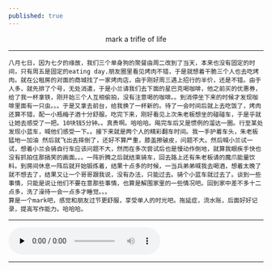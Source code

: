 ```yaml
---
published: true
---
```


<center>mark  a trifle of life</center>

------------
    八月七日，因为七夕的缘故，我们三个单身狗的聚餐由周二改到了当天，本来也没有固定的时间，只有周五是固定的eating day.朋友圈里看见烤肉不错，于是就想着干脆三个人也去吃烤肉。就在公租房的对面的商城找了一家烤肉店，由于刚好周三遇上招行的半价，还是不错。由于人多，就先排了个号，无处消遣，于是小兰请我们去下面的星巴克喝咖啡，他之前买的优惠券，给了我一杯拿铁，刚开始三个人互相偷拍，没有注意喝的咖啡。。到消停坐下来的时候才发现咖啡里面有一只虫。。。于是又拿去前台，给我换了一杯新的。待了一会时间后就上去吃饭了，烤肉还算不错，配一小瓶梅子酒十分舒服。吃完下来，刚好看见上次朱老板想坐的碰碰车，于是乎就让她去感受了一把。10块钱5分钟。。真贵啊。哈哈哈。飚完车后又是惯例的溜达一圈。行至某处发现小蓝车，喊他们感受一下。。接下来就是两个人的精彩翻车时间。我一手护着车头，朱老板猛地一加油 然后就飞出去摔倒了，还好不算严重，膝盖擦破皮，问题不大。然后喊小兰试一试，想着小兰会骑自行车应该问题不大，然而在多次尝试后也是慢动作倒地，就算我眼疾手快也没有抓拍住那搞笑的画面。。。一阵折腾之后就结束骑车，回去路上还有朱老板请的魔爪能量饮料。到房间休息一阵后就开始锻炼着，结果十点多的时候，一当兵弟弟喊我去喝酒，想着太晚了就不想去了，结果又让一个哥哥跟我说，没有办法，只能过去。骑个小蓝车就过去了。谈到一些事情，只能是说让他们不要在意那些事情，也算是解围家里的一些情况吧。回到家中差不多十二点多，洗了澡待一会一点多才睡觉。。。  
    算是一个mark吧，感觉和朋友过节更舒服，享受单人的时光吧。拖延症，流水账，后面好好记录，提高写作能力。哈哈哈。

------------

<audio id="audio" controls="" preload="none"  autoplay loop>
<source id="mp3" src="http://t.cn/AiTr0O9c?mp3">
</audio>

------------
